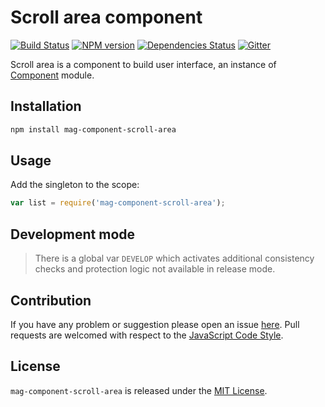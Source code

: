 Scroll area component
==============

[![Build Status](https://img.shields.io/travis/magsdk/component-scroll-area.svg?style=flat-square)](https://travis-ci.org/magsdk/component-scroll-area)
[![NPM version](https://img.shields.io/npm/v/mag-component-scroll-area.svg?style=flat-square)](https://www.npmjs.com/package/mag-component-scroll-area)
[![Dependencies Status](https://img.shields.io/david/spasdk/component-scroll-area.svg?style=flat-square)](https://david-dm.org/spasdk/component-scroll-area)
[![Gitter](https://img.shields.io/badge/gitter-join%20chat-blue.svg?style=flat-square)](https://gitter.im/DarkPark/spasdk)


Scroll area is a component to build user interface, an instance of [Component](https://github.com/spasdk/component) module.


## Installation ##

```bash
npm install mag-component-scroll-area
```


## Usage ##

Add the singleton to the scope:

```js
var list = require('mag-component-scroll-area');
```


## Development mode ##

> There is a global var `DEVELOP` which activates additional consistency checks and protection logic not available in release mode.


## Contribution ##

If you have any problem or suggestion please open an issue [here](https://github.com/spasdk/component-scroll-area/issues).
Pull requests are welcomed with respect to the [JavaScript Code Style](https://github.com/DarkPark/jscs).


## License ##

`mag-component-scroll-area` is released under the [MIT License](license.md).
